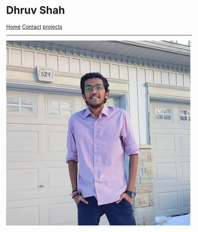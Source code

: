 # Dhruv Shah

[Home](index)
[Contact](./contact.md)
[projects](./project.md)


---

![Dhruv Shah's Photo](./Profile2.jpg)